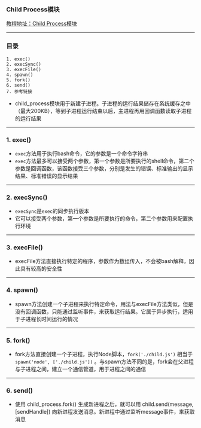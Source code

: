 ### Child Process模块
[教程地址：Child Process模块](http://javascript.ruanyifeng.com/nodejs/child-process.html)

---
### 目录
```
1. exec()
2. execSync()
3. execFile()
4. spawn()
5. fork()
6. send()
7. 参考链接
```

- child_process模块用于新建子进程。子进程的运行结果储存在系统缓存之中（最大200KB），等到子进程运行结束以后，主进程再用回调函数读取子进程的运行结果

---
### 1. exec()
- `exec`方法用于执行bash命令，它的参数是一个命令字符串
- `exec`方法最多可以接受两个参数，第一个参数是所要执行的shell命令，第二个参数是回调函数，该函数接受三个参数，分别是发生的错误、标准输出的显示结果、标准错误的显示结果

---
### 2. execSync()
- `execSync`是`exec`的同步执行版本
- 它可以接受两个参数，第一个参数是所要执行的命令，第二个参数用来配置执行环境

---
### 3. execFile()
- execFile方法直接执行特定的程序，参数作为数组传入，不会被bash解释，因此具有较高的安全性

---
### 4. spawn()
- spawn方法创建一个子进程来执行特定命令，用法与execFile方法类似，但是没有回调函数，只能通过监听事件，来获取运行结果。它属于异步执行，适用于子进程长时间运行的情况

---
### 5. fork()
- fork方法直接创建一个子进程，执行Node脚本，`fork('./child.js')` 相当于 `spawn('node', ['./child.js'])` 。与spawn方法不同的是，fork会在父进程与子进程之间，建立一个通信管道，用于进程之间的通信

---
### 6. send()
- 使用 child_process.fork() 生成新进程之后，就可以用 child.send(message, [sendHandle]) 向新进程发送消息。新进程中通过监听message事件，来获取消息

